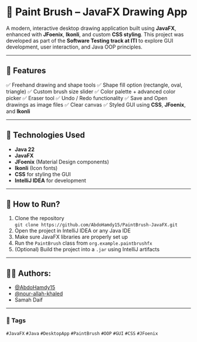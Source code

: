 # 🎨 Paint Brush – JavaFX Drawing App

A modern, interactive desktop drawing application built using **JavaFX**, enhanced with **JFoenix**, **Ikonli**, and custom **CSS styling**. This project was developed as part of the **Software Testing track at ITI** to explore GUI development, user interaction, and Java OOP principles.

---

## 🌟 Features

✅ Freehand drawing and shape tools
✅ Shape fill option (rectangle, oval, triangle)
✅ Custom brush size slider
✅ Color palette + advanced color picker
✅ Eraser tool
✅ Undo / Redo functionality
✅ Save and Open drawings as image files
✅ Clear canvas
✅ Styled GUI using **CSS**, **JFoenix**, and **Ikonli**

---

## 🧠 Technologies Used

* **Java 22**
* **JavaFX**
* **JFoenix** (Material Design components)
* **Ikonli** (Icon fonts)
* **CSS** for styling the GUI
* **IntelliJ IDEA** for development

---

## 🚀 How to Run?
1. Clone the repository  
   `git clone https://github.com/AbdoHamdy15/PaintBrush-JavaFX.git`
2. Open the project in IntelliJ IDEA or any Java IDE
3. Make sure JavaFX libraries are properly set up
4. Run the `PaintBrush` class from `org.example.paintbrushfx`
5. (Optional) Build the project into a `.jar` using IntelliJ artifacts

---

## 👨‍💻 Authors:
- [@AbdoHamdy15](https://github.com/AbdoHamdy15)  
- [@nour-allah-khaled](https://github.com/nour-allah-khaled)
- Samah Daif

---

### 📖 Tags

`#JavaFX` `#Java` `#DesktopApp` `#PaintBrush` `#OOP` `#GUI` `#CSS` `#JFoenix` 
